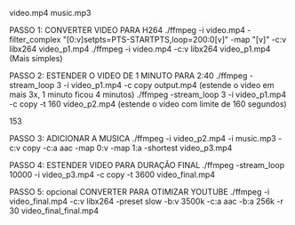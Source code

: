 video.mp4
music.mp3


PASSO 1: CONVERTER VIDEO PARA H264
./ffmpeg -i video.mp4 -filter_complex "[0:v]setpts=PTS-STARTPTS,loop=200:0[v]" -map "[v]" -c:v libx264 video_p1.mp4
./ffmpeg -i video.mp4 -c:v libx264 video_p1.mp4 (Mais simples)

PASSO 2: ESTENDER O VIDEO DE 1 MINUTO PARA 2:40
./ffmpeg -stream_loop 3 -i video_p1.mp4 -c copy output.mp4 (estende o video em mais 3x, 1 minuto ficou 4 minutos)
./ffmpeg -stream_loop 3 -i video_p1.mp4 -c copy -t 160 video_p2.mp4 (estende o video com limite de 160 segundos)

153

PASSO 3: ADICIONAR A MUSICA
./ffmpeg -i video_p2.mp4 -i music.mp3 -c:v copy -c:a aac -map 0:v -map 1:a -shortest video_p3.mp4

PASSO 4: ESTENDER VIDEO PARA DURAÇÃO FINAL
./ffmpeg -stream_loop 10000 -i video_p3.mp4 -c copy -t 3600 video_final.mp4

PASSO 5: opcional CONVERTER PARA OTIMIZAR YOUTUBE
./ffmpeg -i video_final.mp4 -c:v libx264 -preset slow -b:v 3500k -c:a aac -b:a 256k -r 30 video_final_final.mp4














